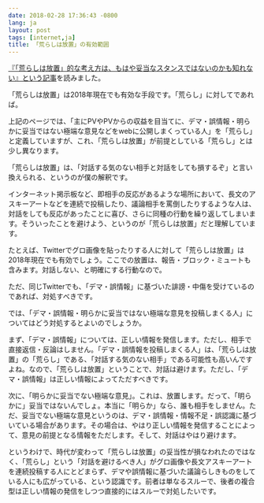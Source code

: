 ```yaml
---
date: 2018-02-28 17:36:43 -0800
lang: ja
layout: post
tags: [internet,ja]
title: 「荒らしは放置」の有効範囲
---
```

[『「荒らしは放置」的な考え方は、もはや妥当なスタンスではないのかも知れない』という記事](http://mubou.seesaa.net/article/457221062.html)を読みました。

「荒らしは放置」は2018年現在でも有効な手段です。「荒らし」に対してであれば。

上記のページでは、「主にPVやPVからの収益を目当てに、デマ・誤情報・明らかに妥当ではない極端な意見などをwebに公開しまくっている人」を「荒らし」と定義していますが、これ、「荒らしは放置」が前提としている「荒らし」とは少し異なります。

「荒らしは放置」は、「対話する気のない相手と対話をしても損するぞ」と言い換えられる、というのが僕の解釈です。

インターネット掲示板など、即相手の反応があるような場所において、長文のアスキーアートなどを連続で投稿したり、議論相手を罵倒したりするような人は、対話をしても反応があったことに喜び、さらに同種の行動を繰り返してしまいます。そういったことを避けよう、というのが「荒らしは放置」だと理解しています。

たとえば、Twitterでグロ画像を貼ったりする人に対して「荒らしは放置」は2018年現在でも有効でしょう。ここでの放置は、報告・ブロック・ミュートも含みます。対話しない、と明確にする行動なので。

ただ、同じTwitterでも、「デマ・誤情報」に基づいた誹謗・中傷を受けているのであれば、対処すべきです。

では、「デマ・誤情報・明らかに妥当ではない極端な意見を投稿しまくる人」についてはどう対処するとよいのでしょうか。

まず、「デマ・誤情報」については、正しい情報を発信します。ただし、相手で直接返信・反論はしません。「デマ・誤情報を投稿しまくる人」は、「荒らしは放置」の「荒らし」である、「対話する気のない相手」である可能性も高いんですよね。なので、「荒らしは放置」ということで、対話は避けます。ただし、「デマ・誤情報」は正しい情報によってただすべきです。

次に、「明らかに妥当でない極端な意見」。これは、放置します。だって、「明らかに」妥当ではないんでしょ。本当に「明らか」なら、誰も相手をしません。ただ、妥当でない極端な意見というのは、デマ・誤情報・情報不足・誤認識に基づいている場合があります。その場合は、やはり正しい情報を発信することによって、意見の前提となる情報をただします。そして、対話はやはり避けます。

というわけで、時代が変わって「荒らしは放置」の妥当性が損なわれたのではなく、「荒らし」という「対話を避けるべき人」がグロ画像や長文アスキーアートを連続投稿する人にとどまらず、デマや誤情報に基づいた議論らしきものをしている人にも広がっている、という認識です。前者は単なるスルーで、後者の複合型は正しい情報の発信をしつつ直接的にはスルーで対処したいです。
